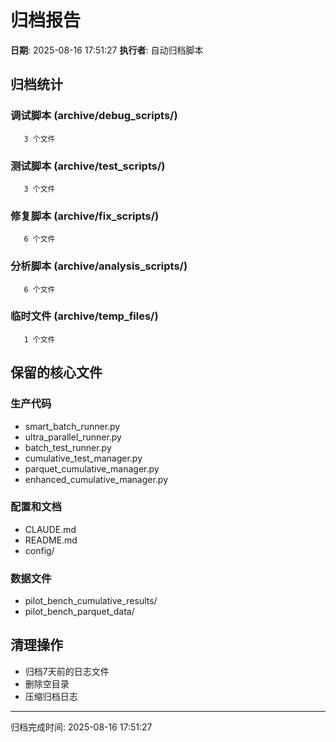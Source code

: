 # 归档报告

**日期**: 2025-08-16 17:51:27
**执行者**: 自动归档脚本

## 归档统计

### 调试脚本 (archive/debug_scripts/)
       3 个文件

### 测试脚本 (archive/test_scripts/)
       3 个文件

### 修复脚本 (archive/fix_scripts/)
       6 个文件

### 分析脚本 (archive/analysis_scripts/)
       6 个文件

### 临时文件 (archive/temp_files/)
       1 个文件

## 保留的核心文件

### 生产代码
- smart_batch_runner.py
- ultra_parallel_runner.py
- batch_test_runner.py
- cumulative_test_manager.py
- parquet_cumulative_manager.py
- enhanced_cumulative_manager.py

### 配置和文档
- CLAUDE.md
- README.md
- config/

### 数据文件
- pilot_bench_cumulative_results/
- pilot_bench_parquet_data/

## 清理操作
- 归档7天前的日志文件
- 删除空目录
- 压缩归档日志

---
归档完成时间: 2025-08-16 17:51:27
